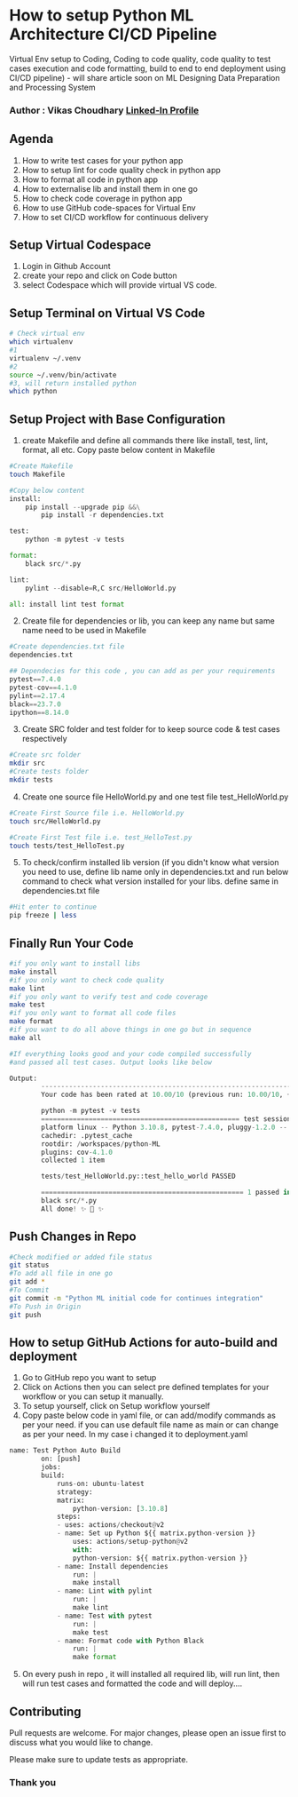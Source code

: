 # How to setup Python ML Architecture CI/CD Pipeline

Virtual Env setup to Coding, Coding to code quality, code quality to test cases execution and code formatting, build to end to end deployment using CI/CD pipeline) - will share article soon on ML Designing Data Preparation and Processing System

### Author : Vikas Choudhary [Linked-In Profile](linkedin.com/in/vikas-choudhary-72866b49)

## Agenda

1. How to write test cases for your python app
2. How to setup lint for code quality check in python app
3. How to format all code in python app
4. How to externalise lib and install them in one go
5. How to check code coverage in python app
6. How to use GitHub code-spaces for Virtual Env
7. How to set CI/CD workflow for continuous delivery


## Setup Virtual Codespace
1. Login in Github Account
2. create your repo and click on Code button
3. select Codespace which will provide virtual VS code.

## Setup Terminal on Virtual VS Code
```bash
# Check virtual env
which virtualenv
#1
virtualenv ~/.venv
#2
source ~/.venv/bin/activate
#3, will return installed python
which python
```

## Setup Project with Base Configuration
1. create Makefile and define all commands there like install, test, lint, format, all etc. Copy paste below content in Makefile
```bash
#Create Makefile
touch Makefile
```
```python
#Copy below content
install:
	pip install --upgrade pip &&\
		pip install -r dependencies.txt

test:
	python -m pytest -v tests

format:
	black src/*.py

lint:
	pylint --disable=R,C src/HelloWorld.py

all: install lint test format
```
2. Create file for dependencies or lib, you can keep any name but same name need to be used in Makefile
```bash
#Create dependencies.txt file
dependencies.txt
```
```python
## Dependecies for this code , you can add as per your requirements
pytest==7.4.0
pytest-cov==4.1.0
pylint==2.17.4
black==23.7.0
ipython==8.14.0
```
3. Create SRC folder and test folder for to keep source code & test cases respectively
```bash
#Create src folder
mkdir src
#Create tests folder
mkdir tests
```
4. Create one source file HelloWorld.py and one test file test_HelloWorld.py
```bash
#Create First Source file i.e. HelloWorld.py
touch src/HelloWorld.py

#Create First Test file i.e. test_HelloTest.py
touch tests/test_HelloTest.py
```
5. To check/confirm installed lib version (if you didn't know what version you need to use, define lib name only in dependencies.txt and run below command to check what version installed for your libs. define same in dependencies.txt file
```bash
#Hit enter to continue 
pip freeze | less
```
## Finally Run Your Code
```bash
#if you only want to install libs
make install
#if you only want to check code quality
make lint
#if you only want to verify test and code coverage
make test
#if you only want to format all code files
make format
#if you want to do all above things in one go but in sequence
make all
```

```Python
#If everything looks good and your code compiled successfully 
#and passed all test cases. Output looks like below

Output:
        --------------------------------------------------------------------
        Your code has been rated at 10.00/10 (previous run: 10.00/10, +0.00)

        python -m pytest -v tests
        ================================================== test session starts ==================================================
        platform linux -- Python 3.10.8, pytest-7.4.0, pluggy-1.2.0 -- /home/codespace/.venv/bin/python
        cachedir: .pytest_cache
        rootdir: /workspaces/python-ML
        plugins: cov-4.1.0
        collected 1 item                                                                                                        

        tests/test_HelloWorld.py::test_hello_world PASSED                                                                 [100%]

        =================================================== 1 passed in 0.01s ===================================================
        black src/*.py
        All done! ✨ 🍰 ✨   
```

## Push Changes in Repo
```bash
#Check modified or added file status
git status
#To add all file in one go
git add *
#To Commit  
git commit -m "Python ML initial code for continues integration"
#To Push in Origin
git push 
```
## How to setup GitHub Actions for auto-build and deployment
1. Go to GitHub repo you want to setup
2. Click on Actions then you can select pre defined templates for your workflow or you can setup it manually.
3. To setup yourself, click on Setup workflow yourself
4. Copy paste below code in yaml file, or can add/modify commands as per your need. if you can use default file name as main or can change as per your need. In my case i changed it to deployment.yaml
```python
name: Test Python Auto Build
        on: [push]
        jobs:
        build:
            runs-on: ubuntu-latest
            strategy:
            matrix:
                python-version: [3.10.8]
            steps:
            - uses: actions/checkout@v2
            - name: Set up Python ${{ matrix.python-version }}
                uses: actions/setup-python@v2
                with:
                python-version: ${{ matrix.python-version }}
            - name: Install dependencies
                run: |
                make install
            - name: Lint with pylint
                run: |
                make lint
            - name: Test with pytest
                run: |
                make test
            - name: Format code with Python Black
                run: |
                make format
```
5. On every push in repo , it will installed all required lib, will run lint, then will run test cases and formatted the code and will deploy....
## Contributing

Pull requests are welcome. For major changes, please open an issue first
to discuss what you would like to change.

Please make sure to update tests as appropriate.

### Thank you
